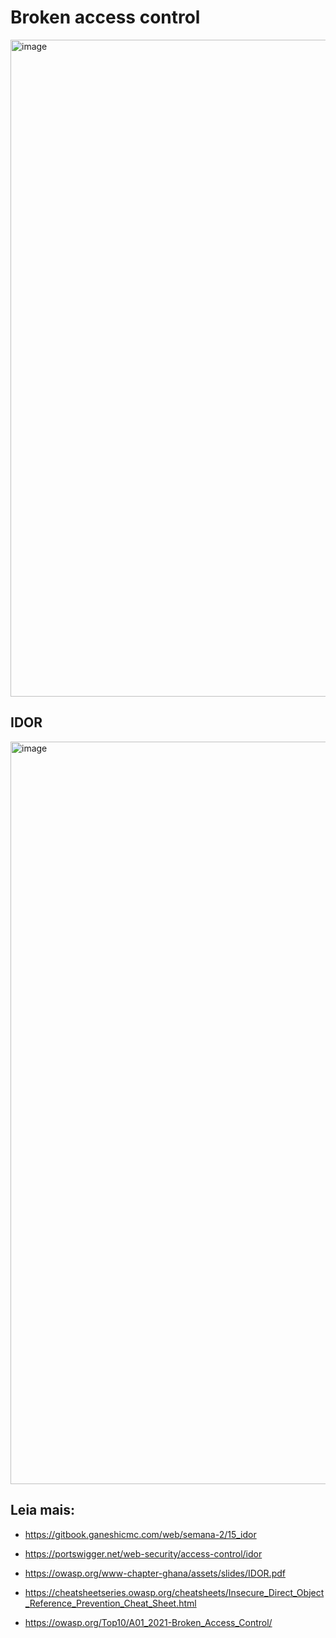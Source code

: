 # Broken access control

<img width="1051" alt="image" src="https://github.com/rayanepimentel/InfoSec-iniciante/assets/37915359/37708757-6566-4286-a4c5-85b30e8aaf0f">

## IDOR

<img width="1188" alt="image" src="https://github.com/rayanepimentel/InfoSec-iniciante/assets/37915359/5644bfd2-7276-4c47-85cd-dcf7ef5aa366">

## Leia mais:

- https://gitbook.ganeshicmc.com/web/semana-2/15_idor

- https://portswigger.net/web-security/access-control/idor

- https://owasp.org/www-chapter-ghana/assets/slides/IDOR.pdf

- https://cheatsheetseries.owasp.org/cheatsheets/Insecure_Direct_Object_Reference_Prevention_Cheat_Sheet.html

- https://owasp.org/Top10/A01_2021-Broken_Access_Control/
